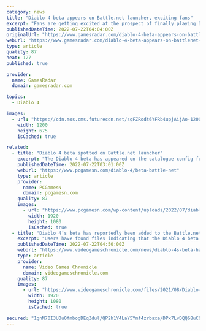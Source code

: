 ```yaml
---
category: news
title: "Diablo 4 beta appears on Battle.net launcher, exciting fans"
excerpt: "Fans are getting excited at the prospect of finally playing Diablo 4 now that the beta has appeared on the Battle.net launcher. Last month's Xbox and Bethesda showcase revealed Diablo 4 is set to ..."
publishedDateTime: 2022-07-22T04:04:00Z
originalUrl: "https://www.gamesradar.com/diablo-4-beta-appears-on-battlenet-launcher-exciting-fans/"
webUrl: "https://www.gamesradar.com/diablo-4-beta-appears-on-battlenet-launcher-exciting-fans/"
type: article
quality: 87
heat: 127
published: true

provider:
  name: GamesRadar
  domain: gamesradar.com

topics:
  - Diablo 4

images:
  - url: "https://cdn.mos.cms.futurecdn.net/sqFZRodt6YFRb4upjAijAo-1200-80.jpg"
    width: 1200
    height: 675
    isCached: true

related:
  - title: "Diablo 4 beta spotted on Battle.net launcher"
    excerpt: "The Diablo 4 beta has appeared on the catalogue config for the Battle.net launcher, suggesting players might be able to get their hands on the RPG game soon ..."
    publishedDateTime: 2022-07-22T03:01:00Z
    webUrl: "https://www.pcgamesn.com/diablo-4/beta-battle-net"
    type: article
    provider:
      name: PCGamesN
      domain: pcgamesn.com
    quality: 87
    images:
      - url: "https://www.pcgamesn.com/wp-content/uploads/2022/07/diablo-4-beta-battle-net-launcher.jpg"
        width: 1920
        height: 1080
        isCached: true
  - title: "Diablo 4’s beta has reportedly been added to the Battle.net launcher"
    excerpt: "Users have found files indicating that the Diablo 4 beta has been added to the Battle.net launcher. According to Wowhead, the Battle.net Catalog config files include new data which suggests the Diablo ..."
    publishedDateTime: 2022-07-22T04:50:00Z
    webUrl: "https://www.videogameschronicle.com/news/diablo-4s-beta-has-reportedly-been-added-to-the-battle-net-launcher/"
    type: article
    provider:
      name: Video Games Chronicle
      domain: videogameschronicle.com
    quality: 87
    images:
      - url: "https://www.videogameschronicle.com/files/2021/08/Diablo-4-rogue-art.jpg"
        width: 1920
        height: 1080
        isCached: true

secured: "1gnN70I3U0u0fmbogDEqZdul/QP2h1Y4LaY5Ymf4zrbaxe/DPx7LvDQQ68uC0SGwm47HMqXT7DfUhE3sG0ZUhFkF8xAgPGU2gRCdPbnYtnbpwMmY86wAhhoyBayaQL/heZfzpGbH3P+Ot1ahguqcaTGkgCGRta6TWGHQ6N1fNoWmsinUc3N2X5vI6fJNP6YQMoQ2aaK+YoJkR6a7i8ql2qf/FOn3TTDgafpmB1EyThDfb3gb40A/7i5YP8/t2iFXnBtKSUQmdsPZT/eFU0diHcSFJNlYIIFfJCeOQlWTASDC/fzCoFOlTWg6SvdWzN6ko0UhHHejorIccyWxus2KnKSQXkGwV23r1uiXBraK5IM=;V9inbAgNL8QQLmu2nmGfAA=="
---
```


